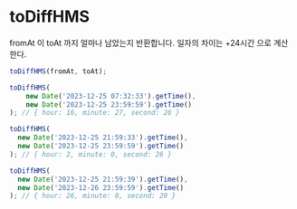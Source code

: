 # toDiffHMS

fromAt 이 toAt 까지 얼마나 남았는지 반환합니다.
일자의 차이는 +24시간 으로 계산한다.

```ts
toDiffHMS(fromAt, toAt);
```

```ts
toDiffHMS(
    new Date('2023-12-25 07:32:33').getTime(),
    new Date('2023-12-25 23:59:59').getTime()
); // { hour: 16, minute: 27, second: 26 }

toDiffHMS(
  new Date('2023-12-25 21:59:33').getTime(),
  new Date('2023-12-25 23:59:59').getTime()
); // { hour: 2, minute: 0, second: 26 }

toDiffHMS(
  new Date('2023-12-25 21:59:39').getTime(),
  new Date('2023-12-26 23:59:59').getTime()
); // { hour: 26, minute: 0, second: 20 }
```